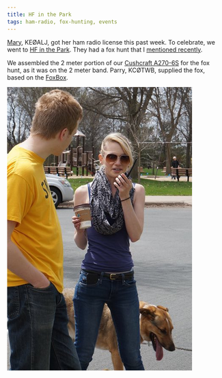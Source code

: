 ```yaml
---
title: HF in the Park
tags: ham-radio, fox-hunting, events
---
```


[Mary](http://www.marypattison.com), KEØALJ, got her ham radio license this past week. To celebrate, we went to [HF in the Park](http://hamoperator.com/Park/). They had a fox hunt that I [mentioned recently](/posts/2014-05-01-fox-hunting-results.html).

We assembled the 2 meter portion of our [Cushcraft A270-6S](/posts/2014-04-21-fox-hunting-equipment.html) for the fox hunt, as it was on the 2 meter band. Parry, KCØTWB, supplied the fox, based on the [FoxBox](http://michiganfoxhunter.com/michiganfoxhunter/fox_projects/foxbox.htm).

![Mary, KEØALJ, making her first QSO. (Image by Matthew, N2PSR)](/images/2014-05-10-hf-in-the-park/first-qso.png)
